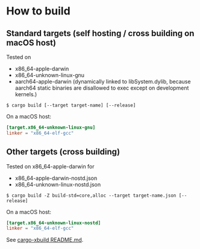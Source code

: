 # How to build

## Standard targets (self hosting / cross building on macOS host)

Tested on
+ x86_64-apple-darwin
+ x86_64-unknown-linux-gnu
+ aarch64-apple-darwin (dynamically linked to libSystem.dylib, because aarch64 static binaries are disallowed to exec except on development kernels.)

```console
$ cargo build [--target target-name] [--release]
```

On a macOS host:
```toml:~/.cargo/config.toml
[target.x86_64-unknown-linux-gnu]
linker = "x86_64-elf-gcc"
```

## Other targets (cross building)

Tested on x86_64-apple-darwin for
+ x86_64-apple-darwin-nostd.json
+ x86_64-unknown-linux-nostd.json

```console
$ cargo build -Z build-std=core,alloc --target target-name.json [--release]
```

On a macOS host:
```toml:~/.cargo/config.toml
[target.x86_64-unknown-linux-nostd]
linker = "x86_64-elf-gcc"
```

See [cargo-xbuild README.md](https://github.com/rust-osdev/cargo-xbuild/blob/master/README.md).
